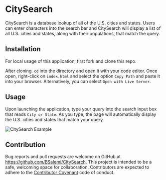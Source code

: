 # CitySearch
CitySearch is a database lookup of all of the U.S. cities and states. Users can enter characters into the search bar and CitySearch will display a list of all U.S. cities and states, along with their populations, that match the query. 

## Installation

For local usage of this application, first fork and clone this repo. 

After cloning. `cd` into the directory and open it with your code editor. Once open, right-click on `index.html` and select the option `Copy Path` and paste it into your browser. Alternatively, you can select `Open with Live Server`.

## Usage

Upon launching the application, type your query into the search input box that reads `City or State`. As you type, the page will automatically display the U.S. cities and states that match your query. 

![CitySearch Example](https://i.imgur.com/LwmEc2r.png)

## Contribution 

Bug reports and pull requests are welcome on GitHub at https://github.com/BSalemi/CitySearch. This project is intended to be a safe,   welcoming space for collaboration. Contributors are expected to adhere to the [Contributor Covenant](https://www.contributor-covenant.org/) code of conduct.
